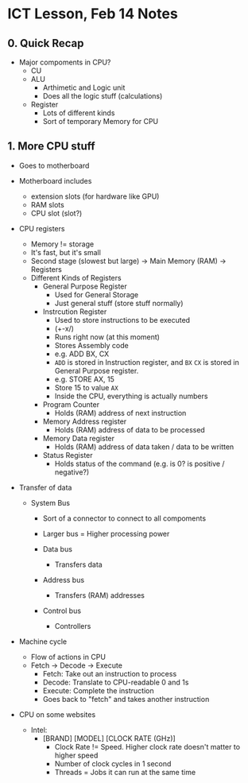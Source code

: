 # ICT Lesson, Feb 14 Notes #

## 0. Quick Recap ##
- Major compoments in CPU?
    - CU
    - ALU
        - Arthimetic and Logic unit
        - Does all the logic stuff (calculations)
    - Register
        - Lots of different kinds
        - Sort of temporary Memory for CPU

## 1. More CPU stuff ##
- Goes to motherboard

- Motherboard includes
    - extension slots (for hardware like GPU)
    - RAM slots
    - CPU slot (slot?)

- CPU registers
    - Memory != storage
    - It's fast, but it's small
    - Second stage (slowest but large) -> Main Memory (RAM) -> Registers
    - Different Kinds of Registers
        -  General Purpose Register
            - Used for General Storage
            - Just general stuff (store stuff normally)
        - Instrcution Register
            - Used to store instructions to be executed
            - (+-x/)
            - Runs right now (at this moment)
            - Stores Assembly code
            - e.g. ADD BX, CX
            - `ADD` is stored in Instruction register, and `BX` `CX` is stored in General Purpose register.
            - e.g. STORE AX, 15
            - Store 15 to value `AX`
            - Inside the CPU, everything is actually numbers
        - Program Counter
            - Holds (RAM) address of next instruction
        - Memory Address register
            - Holds (RAM) address of data to be processed
        - Memory Data register
            - Holds (RAM) address of data taken / data to be written
        - Status Register
            - Holds status of the command (e.g. is 0? is positive / negative?)

- Transfer of data
    - System Bus
        - Sort of a connector to connect to all compoments
        - Larger bus = Higher processing power
        
        - Data bus
            - Transfers data
        - Address bus
            - Transfers (RAM) addresses
        - Control bus
            - Controllers
        

- Machine cycle
    - Flow of actions in CPU
    - Fetch -> Decode -> Execute
        - Fetch: Take out an instruction to process
        - Decode: Translate to CPU-readable 0 and 1s
        - Execute: Complete the instruction
        - Goes back to "fetch" and takes another instruction

- CPU on some websites
    - Intel:
        - [BRAND] [MODEL] [CLOCK RATE (GHz)]
            - Clock Rate != Speed. Higher clock rate doesn't matter to higher speed
            - Number of clock cycles in 1 second
            - Threads = Jobs it can run at the same time
